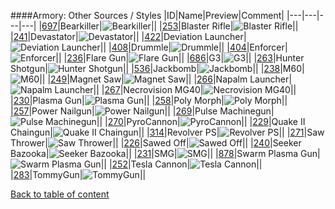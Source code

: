 ####Armory: Other Sources / Styles
|ID|Name|Preview|Comment|
|---|---|---|---|
|[697](https://github.com/alexey-lysiuk/Realm667-AAA-Cache/raw/master/data/0697.zip)|Bearkiller|![Bearkiller](http://www.realm667.com/images/content/repository/armory/Bearkiller.png)||
|[253](https://github.com/alexey-lysiuk/Realm667-AAA-Cache/raw/master/data/0253.zip)|Blaster Rifle|![Blaster Rifle](http://www.realm667.com/images/content/repository/armory/BlasterRifle.png)||
|[241](https://github.com/alexey-lysiuk/Realm667-AAA-Cache/raw/master/data/0241.zip)|Devastator|![Devastator](http://www.realm667.com/images/content/repository/armory/devastators.png)||
|[422](https://github.com/alexey-lysiuk/Realm667-AAA-Cache/raw/master/data/0422.zip)|Deviation Launcher|![Deviation Launcher](http://www.realm667.com/images/content/repository/armory/Deviation%20Launcher.png)||
|[408](https://github.com/alexey-lysiuk/Realm667-AAA-Cache/raw/master/data/0408.zip)|Drummle|![Drummle](http://www.realm667.com/images/content/repository/armory/Drummle.png)||
|[404](https://github.com/alexey-lysiuk/Realm667-AAA-Cache/raw/master/data/0404.zip)|Enforcer|![Enforcer](http://www.realm667.com/images/content/repository/armory/Enforcer(Pistol).png)||
|[236](https://github.com/alexey-lysiuk/Realm667-AAA-Cache/raw/master/data/0236.zip)|Flare Gun|![Flare Gun](http://www.realm667.com/images/content/repository/armory/flaregun.png)||
|[686](https://github.com/alexey-lysiuk/Realm667-AAA-Cache/raw/master/data/0686.zip)|G3|![G3](http://www.realm667.com/images/content/repository/armory/G3.png)||
|[263](https://github.com/alexey-lysiuk/Realm667-AAA-Cache/raw/master/data/0263.zip)|Hunter Shotgun|![Hunter Shotgun](http://www.realm667.com/images/content/repository/armory/HunterShotgun.png)||
|[536](https://github.com/alexey-lysiuk/Realm667-AAA-Cache/raw/master/data/0536.zip)|Jackbomb|![Jackbomb](http://www.realm667.com/images/content/repository/armory/Jackbomb.png)||
|[238](https://github.com/alexey-lysiuk/Realm667-AAA-Cache/raw/master/data/0238.zip)|M60|![M60](http://www.realm667.com/images/content/repository/armory/m60.png)||
|[249](https://github.com/alexey-lysiuk/Realm667-AAA-Cache/raw/master/data/0249.zip)|Magnet Saw|![Magnet Saw](http://www.realm667.com/images/content/repository/armory/magnetsaw.png)||
|[266](https://github.com/alexey-lysiuk/Realm667-AAA-Cache/raw/master/data/0266.zip)|Napalm Launcher|![Napalm Launcher](http://www.realm667.com/images/content/repository/armory/NapalmLauncher.png)||
|[267](https://github.com/alexey-lysiuk/Realm667-AAA-Cache/raw/master/data/0267.zip)|Necrovision MG40|![Necrovision MG40](http://www.realm667.com/images/content/repository/armory/NecrovisionMG40.png)||
|[230](https://github.com/alexey-lysiuk/Realm667-AAA-Cache/raw/master/data/0230.zip)|Plasma Gun|![Plasma Gun](http://www.realm667.com/images/content/repository/armory/plasmagun.png)||
|[258](https://github.com/alexey-lysiuk/Realm667-AAA-Cache/raw/master/data/0258.zip)|Poly Morph|![Poly Morph](http://www.realm667.com/images/content/repository/armory/PolyMorph.png)||
|[257](https://github.com/alexey-lysiuk/Realm667-AAA-Cache/raw/master/data/0257.zip)|Power Nailgun|![Power Nailgun](http://www.realm667.com/images/content/repository/armory/Nailgun.png)||
|[269](https://github.com/alexey-lysiuk/Realm667-AAA-Cache/raw/master/data/0269.zip)|Pulse Machinegun|![Pulse Machinegun](http://www.realm667.com/images/content/repository/armory/PulseMachinegun.png)||
|[270](https://github.com/alexey-lysiuk/Realm667-AAA-Cache/raw/master/data/0270.zip)|PyroCannon|![PyroCannon](http://www.realm667.com/images/content/repository/armory/PyroCannon.png)||
|[229](https://github.com/alexey-lysiuk/Realm667-AAA-Cache/raw/master/data/0229.zip)|Quake II Chaingun|![Quake II Chaingun](http://www.realm667.com/images/content/repository/armory/q2chaingun.png)||
|[314](https://github.com/alexey-lysiuk/Realm667-AAA-Cache/raw/master/data/0314.zip)|Revolver PS|![Revolver PS](http://www.realm667.com/images/content/repository/armory/RevolverPS.png)||
|[271](https://github.com/alexey-lysiuk/Realm667-AAA-Cache/raw/master/data/0271.zip)|Saw Thrower|![Saw Thrower](http://www.realm667.com/images/content/repository/armory/SawThrower.png)||
|[226](https://github.com/alexey-lysiuk/Realm667-AAA-Cache/raw/master/data/0226.zip)|Sawed Off|![Sawed Off](http://www.realm667.com/images/content/repository/armory/sawedoff.png)||
|[240](https://github.com/alexey-lysiuk/Realm667-AAA-Cache/raw/master/data/0240.zip)|Seeker Bazooka|![Seeker Bazooka](http://www.realm667.com/images/content/repository/armory/seekerbazooka.png)||
|[231](https://github.com/alexey-lysiuk/Realm667-AAA-Cache/raw/master/data/0231.zip)|SMG|![SMG](http://www.realm667.com/images/content/repository/armory/smg.png)||
|[878](https://github.com/alexey-lysiuk/Realm667-AAA-Cache/raw/master/data/0878.zip)|Swarm Plasma Gun|![Swarm Plasma Gun](http://www.realm667.com/images/content/repository/armory/SwarmPlasmaGun.png)||
|[252](https://github.com/alexey-lysiuk/Realm667-AAA-Cache/raw/master/data/0252.zip)|Tesla Cannon|![Tesla Cannon](http://www.realm667.com/images/content/repository/armory/teslacannon.png)||
|[283](https://github.com/alexey-lysiuk/Realm667-AAA-Cache/raw/master/data/0283.zip)|TommyGun|![TommyGun](http://www.realm667.com/images/content/repository/armory/TommyGun.png)||

[Back to table of content](../readme.md)
